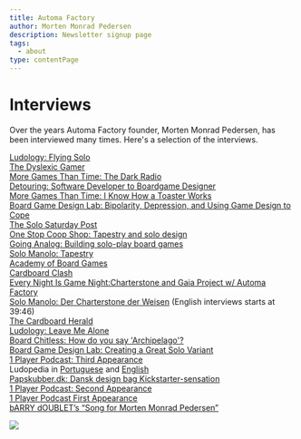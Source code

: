 ```yaml
---
title: Automa Factory
author: Morten Monrad Pedersen
description: Newsletter signup page
tags:
  - about
type: contentPage
---
```


# Interviews

Over the years Automa Factory founder, Morten Monrad Pedersen, has been interviewed many times. Here's a selection of the interviews.

[Ludology: Flying Solo](http://ludology.net/)<br/>
[The Dyslexic Gamer](https://boardgamegeek.com/blogpost/139396/designer-questions-solo)<br/>
[More Games Than Time: The Dark Radio](https://tekeli.li/mgtt/archive/2022/The_Dark_Radio.html)<br/>
[Detouring: Software Developer to Boardgame Designer](https://anchor.fm/detouring-podcast/episodes/Software-Developer-to-Boardgame-Designer-Mortens-Journey-e1j1770)<br/>
[More Games Than Time: I Know How a Toaster Works](https://tekeli.li/mgtt/archive/2022/I_Know_How_a_Toaster_Works.html)<br/>
[Board Game Design Lab: Bipolarity, Depression, and Using Game Design to Cope](https://boardgamedesignlab.com/bipolarity-depression-and-using-game-design-to-cope-with-morten-monrad-pedersen/)<br/>
[The Solo Saturday Post](https://boardgamegeek.com/blog/9408/blogpost/94805/the-solo-saturday-post-with-morten-monrad-pedersen)<br/>
[One Stop Coop Shop: Tapestry and solo design](https://soundcloud.com/onestopcoopshop/102-automa-factory-interview-on-tapestry-and-solo-design)<br/>
[Going Analog: Building solo-play board games](https://www.goinganalogshow.com/article/6/table-talk-building-solo-play-board-games)<br/>
[Solo Manolo: Tapestry](https://udfa2h.podcaster.de/solomanolo/special-episode-tapestry/)<br/>
[Academy of Board Games](https://www.stolovky.sk/2018/10/25/interview-morten-monrad-pedersen-stonemaier-games-essen-2018/)<br/>
[Cardboard Clash](https://cardboardclash.wordpress.com/2018/05/12/interview-with-morten-monrad-pedersen/)<br/>
[Every Night Is Game Night:Charterstone and Gaia Project w/ Automa Factory](https://www.boardgamersanonymous.com/engn-episode-74-charterstone-gaia-project-w-automa-factory/)<br/>
[Solo Manolo: Der Charterstone der Weisen](https://udfa2h.podcaster.de/solomanolo/folge-1-solo-manolo-und-der-charterstone-der-weisen/) (English interviews starts at 39:46)<br/>
[The Cardboard Herald](https://www.cardboardherald.com/podcasts/2017/9/13/episode-45-morten-monrad-pedersen-of-the-automa-factory)<br/>
[Ludology: Leave Me Alone](https://ludology.libsyn.com/ludology-episode-154-leave-me-alone)<br/>
[Board Chitless: How do you say 'Archipelago'? ](https://boardgamegeek.com/blog/1429/blogpost/65240/board-chitless-episode-7-how-do-you-say-archipelag)<br/>
[Board Game Design Lab: Creating a Great Solo Variant](https://www.boardgamedesignlab.com/creating-a-great-solo-variant-with-morten-pedersen/)<br/>
[1 Player Podcast: Third Appearance](https://1playerpodcast.com/e/1p-113-freedom-the-underground-railroad/)<br/>
Ludopedia in [Portuguese](https://ludopedia.com.br/topico/5860/1pgbr-entrevista-morten-pedersen?id_post=47913#id_post_47913) and [English](https://boardgamegeek.com/blog/2414/blogpost/51750/interview-about-the-automa-approach-and-my-solo-mo)<br/>
[Papskubber.dk: Dansk design bag Kickstarter-sensation](https://www.papskubber.dk/artikel/dansk-design-bag-kickstarter-sensation)<br/>
[1 Player Podcast: Second Appearance](https://1playerpodcast.com/e/1p-082-bullfrogs/)<br/>
[1 Player Podcast First Appearance](https://1playerpodcast.com/e/1p-080-elevenses-for-one-x-hour-xenostrike/)<br/>
[bARRY dOUBLET’s “Song for Morten Monrad Pedersen”](https://www.youtube.com/watch?v=1EjrW9WVND8)<br/>

![](images/afLogo.png)